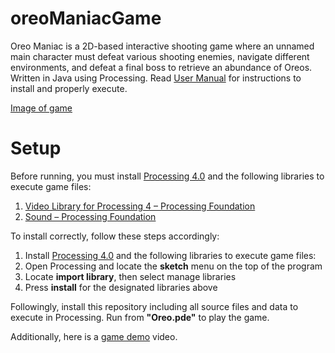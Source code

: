# oreoManiacGame
Oreo Maniac is a 2D-based interactive shooting game where an unnamed main character must defeat various shooting enemies, navigate different environments, and defeat a final boss to retrieve an abundance of Oreos. Written in Java using Processing. Read [User Manual](https://github.com/ShaneBarrera/oreoManiacGame/blob/main/Documents/User_Manual.pdf) for instructions to install and properly execute.

[Image of game](OreoManiac/data/thumbnail.png)
# Setup
Before running, you must install [Processing 4.0](https://processing.org/download) and the following libraries to execute game files:
1. [Video Library for Processing 4 – Processing Foundation](https://processing.org/reference/libraries/video/index.html)
2. [Sound – Processing Foundation](https://processing.org/reference/libraries/sound/index.html)

To install correctly, follow these steps accordingly:
1. Install [Processing 4.0](https://processing.org/download) and the following libraries to execute game files:
2. Open Processing and locate the **sketch** menu on the top of the program
3. Locate **import library**, then select manage libraries
4. Press **install** for the designated libraries above

Followingly, install this repository including all source files and data to execute in Processing. Run from **"Oreo.pde"** to play the game.

Additionally, here is a [game demo](https://youtu.be/bssh6jT6JBE) video.
